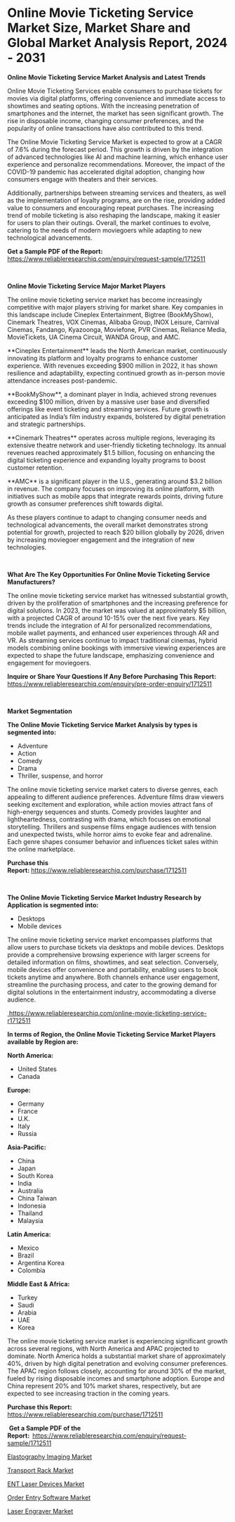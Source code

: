 <p><h1>Online Movie Ticketing Service Market Size, Market Share and Global Market Analysis Report, 2024 - 2031</h1></p><p><strong>Online Movie Ticketing Service Market Analysis and Latest Trends</strong></p>
<p><p>Online Movie Ticketing Services enable consumers to purchase tickets for movies via digital platforms, offering convenience and immediate access to showtimes and seating options. With the increasing penetration of smartphones and the internet, the market has seen significant growth. The rise in disposable income, changing consumer preferences, and the popularity of online transactions have also contributed to this trend.</p><p>The Online Movie Ticketing Service Market is expected to grow at a CAGR of 7.6% during the forecast period. This growth is driven by the integration of advanced technologies like AI and machine learning, which enhance user experience and personalize recommendations. Moreover, the impact of the COVID-19 pandemic has accelerated digital adoption, changing how consumers engage with theaters and their services.</p><p>Additionally, partnerships between streaming services and theaters, as well as the implementation of loyalty programs, are on the rise, providing added value to consumers and encouraging repeat purchases. The increasing trend of mobile ticketing is also reshaping the landscape, making it easier for users to plan their outings. Overall, the market continues to evolve, catering to the needs of modern moviegoers while adapting to new technological advancements.</p></p>
<p><strong>Get a Sample PDF of the Report:&nbsp;</strong> <a href="https://www.reliableresearchiq.com/enquiry/request-sample/1712511?utm_campaign=1136&utm_medium=2&utm_source=Github&utm_content=ia&utm_term=22102024&utm_id=online-movie-ticketing-service">https://www.reliableresearchiq.com/enquiry/request-sample/1712511</a></p>
<p>&nbsp;</p>
<p><strong>Online Movie Ticketing Service Major Market Players</strong></p>
<p><p>The online movie ticketing service market has become increasingly competitive with major players striving for market share. Key companies in this landscape include Cineplex Entertainment, Bigtree (BookMyShow), Cinemark Theatres, VOX Cinemas, Alibaba Group, INOX Leisure, Carnival Cinemas, Fandango, Kyazoonga, Moviefone, PVR Cinemas, Reliance Media, MovieTickets, UA Cinema Circuit, WANDA Group, and AMC.</p><p>**Cineplex Entertainment** leads the North American market, continuously innovating its platform and loyalty programs to enhance customer experience. With revenues exceeding $900 million in 2022, it has shown resilience and adaptability, expecting continued growth as in-person movie attendance increases post-pandemic.</p><p>**BookMyShow**, a dominant player in India, achieved strong revenues exceeding $100 million, driven by a massive user base and diversified offerings like event ticketing and streaming services. Future growth is anticipated as India’s film industry expands, bolstered by digital penetration and strategic partnerships.</p><p>**Cinemark Theatres** operates across multiple regions, leveraging its extensive theatre network and user-friendly ticketing technology. Its annual revenues reached approximately $1.5 billion, focusing on enhancing the digital ticketing experience and expanding loyalty programs to boost customer retention.</p><p>**AMC** is a significant player in the U.S., generating around $3.2 billion in revenue. The company focuses on improving its online platform, with initiatives such as mobile apps that integrate rewards points, driving future growth as consumer preferences shift towards digital.</p><p>As these players continue to adapt to changing consumer needs and technological advancements, the overall market demonstrates strong potential for growth, projected to reach $20 billion globally by 2026, driven by increasing moviegoer engagement and the integration of new technologies.</p></p>
<p>&nbsp;</p>
<p><strong>What Are The Key Opportunities For Online Movie Ticketing Service Manufacturers?</strong></p>
<p><p>The online movie ticketing service market has witnessed substantial growth, driven by the proliferation of smartphones and the increasing preference for digital solutions. In 2023, the market was valued at approximately $5 billion, with a projected CAGR of around 10-15% over the next five years. Key trends include the integration of AI for personalized recommendations, mobile wallet payments, and enhanced user experiences through AR and VR. As streaming services continue to impact traditional cinemas, hybrid models combining online bookings with immersive viewing experiences are expected to shape the future landscape, emphasizing convenience and engagement for moviegoers.</p></p>
<p><strong>Inquire or Share Your Questions If Any Before Purchasing This Report:</strong> <a href="https://www.reliableresearchiq.com/enquiry/pre-order-enquiry/1712511?utm_campaign=1136&utm_medium=2&utm_source=Github&utm_content=ia&utm_term=22102024&utm_id=online-movie-ticketing-service">https://www.reliableresearchiq.com/enquiry/pre-order-enquiry/1712511</a></p>
<p>&nbsp;</p>
<p><strong>Market Segmentation</strong></p>
<p><strong>The Online Movie Ticketing Service Market Analysis by types is segmented into:</strong></p>
<p><ul><li>Adventure</li><li>Action</li><li>Comedy</li><li>Drama</li><li>Thriller, suspense, and horror</li></ul></p>
<p><p>The online movie ticketing service market caters to diverse genres, each appealing to different audience preferences. Adventure films draw viewers seeking excitement and exploration, while action movies attract fans of high-energy sequences and stunts. Comedy provides laughter and lightheartedness, contrasting with drama, which focuses on emotional storytelling. Thrillers and suspense films engage audiences with tension and unexpected twists, while horror aims to evoke fear and adrenaline. Each genre shapes consumer behavior and influences ticket sales within the online marketplace.</p></p>
<p><strong>Purchase this Report:&nbsp;</strong><a href="https://www.reliableresearchiq.com/purchase/1712511?utm_campaign=1136&utm_medium=2&utm_source=Github&utm_content=ia&utm_term=22102024&utm_id=online-movie-ticketing-service">https://www.reliableresearchiq.com/purchase/1712511</a></p>
<p>&nbsp;</p>
<p><strong>The Online Movie Ticketing Service Market Industry Research by Application is segmented into:</strong></p>
<p><ul><li>Desktops</li><li>Mobile devices</li></ul></p>
<p><p>The online movie ticketing service market encompasses platforms that allow users to purchase tickets via desktops and mobile devices. Desktops provide a comprehensive browsing experience with larger screens for detailed information on films, showtimes, and seat selection. Conversely, mobile devices offer convenience and portability, enabling users to book tickets anytime and anywhere. Both channels enhance user engagement, streamline the purchasing process, and cater to the growing demand for digital solutions in the entertainment industry, accommodating a diverse audience.</p></p>
<p><a href="https://www.reliableresearchiq.com/online-movie-ticketing-service-r1712511?utm_campaign=1136&utm_medium=2&utm_source=Github&utm_content=ia&utm_term=22102024&utm_id=online-movie-ticketing-service">&nbsp;https://www.reliableresearchiq.com/online-movie-ticketing-service-r1712511</a></p>
<p><strong>In terms of Region, the Online Movie Ticketing Service Market Players available by Region are:</strong></p>
<p>
    <p> <strong> North America: </strong>
        <ul>
            <li>United States</li>
            <li>Canada</li>
        </ul>
        </p> 
    <p> <strong> Europe: </strong>
        <ul>
            <li>Germany</li>
            <li>France</li>
            <li>U.K.</li>
            <li>Italy</li>
            <li>Russia</li>
        </ul>
        </p> 
    <p> <strong> Asia-Pacific: </strong>
        <ul>
            <li>China</li>
            <li>Japan</li>
            <li>South Korea</li>
            <li>India</li>
            <li>Australia</li>
            <li>China Taiwan</li>
            <li>Indonesia</li>
            <li>Thailand</li>
            <li>Malaysia</li>
        </ul>
        </p> 
    <p> <strong> Latin America: </strong>
        <ul>
            <li>Mexico</li>
            <li>Brazil</li>
            <li>Argentina Korea</li>
            <li>Colombia</li>
        </ul>
        </p> 
    <p> <strong> Middle East & Africa: </strong>
        <ul>
            <li>Turkey</li>
            <li>Saudi</li>
            <li>Arabia</li>
            <li>UAE</li>
            <li>Korea</li>
        </ul>
    </p>
    </p>
<p><p>The online movie ticketing service market is experiencing significant growth across several regions, with North America and APAC projected to dominate. North America holds a substantial market share of approximately 40%, driven by high digital penetration and evolving consumer preferences. The APAC region follows closely, accounting for around 30% of the market, fueled by rising disposable incomes and smartphone adoption. Europe and China represent 20% and 10% market shares, respectively, but are expected to see increasing traction in the coming years.</p></p>
<p><strong>Purchase this Report: </strong><a href="https://www.reliableresearchiq.com/purchase/1712511?utm_campaign=1136&utm_medium=2&utm_source=Github&utm_content=ia&utm_term=22102024&utm_id=online-movie-ticketing-service">https://www.reliableresearchiq.com/purchase/1712511</a></p>
<p>&nbsp;<strong>Get a Sample PDF of the Report:&nbsp;&nbsp;</strong><a href="https://www.reliableresearchiq.com/enquiry/request-sample/1712511?utm_campaign=1136&utm_medium=2&utm_source=Github&utm_content=ia&utm_term=22102024&utm_id=online-movie-ticketing-service">https://www.reliableresearchiq.com/enquiry/request-sample/1712511</a></p>
<p><strong></strong></p>
<p><p><a href="https://www.linkedin.com/pulse/elastography-imaging-market-evolution-future-outlook-forecasting-rdv0e?utm_campaign=1136&utm_medium=2&utm_source=Github&utm_content=ia&utm_term=22102024&utm_id=online-movie-ticketing-service">Elastography Imaging Market</a></p><p><a href="https://issuu.com/reportprime-2/docs/transport-rack-market-size-2030.ppt_e22d458f920170?utm_campaign=1136&utm_medium=2&utm_source=Github&utm_content=ia&utm_term=22102024&utm_id=online-movie-ticketing-service">Transport Rack Market</a></p><p><a href="https://www.linkedin.com/pulse/ent-laser-devices-market-opportunities-emerging-global-ybkye?utm_campaign=1136&utm_medium=2&utm_source=Github&utm_content=ia&utm_term=22102024&utm_id=online-movie-ticketing-service">ENT Laser Devices Market</a></p><p><a href="https://github.com/cloo8byworst/Market-Research-Report-List-1/blob/main/order-entry-software-market.md?utm_campaign=1136&utm_medium=2&utm_source=Github&utm_content=ia&utm_term=22102024&utm_id=online-movie-ticketing-service">Order Entry Software Market</a></p><p><a href="https://issuu.com/reportprime-2/docs/laser-engraver-market-size-2030.ppt_61c8201bcea2ea?utm_campaign=1136&utm_medium=2&utm_source=Github&utm_content=ia&utm_term=22102024&utm_id=online-movie-ticketing-service">Laser Engraver Market</a></p></p>